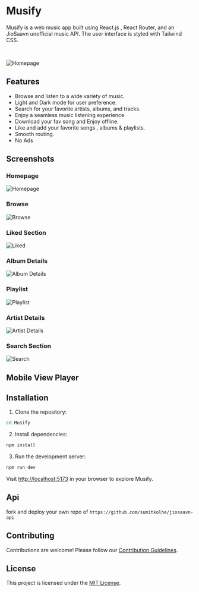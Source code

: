 # Musify

Musify is a web music app built using React.js , React Router, and an JioSaavn unofficial music API. The user interface is styled with Tailwind CSS.

<br/>

![Homepage](/public/HomePage.png)

## Features

- Browse and listen to a wide variety of music.
- Light and Dark mode for user preference.
- Search for your favorite artists, albums, and tracks.
- Enjoy a seamless music listening experience.
- Download your fav song and Enjoy offline.
- Like and add your favorite songs , albums & playlists.
- Smooth routing.
- No Ads 


## Screenshots

### Homepage

![Homepage](/public/HomePage.png)

### Browse

![Browse](/public/BrowsePage.png)

### Liked Section
![Liked](/public/MyMusic.png)

### Album Details
![Album Details](/public/AlbumPage.png)

### Playlist

![Playlist](/public/Playlists.png)

### Artist Details
![Artist Details](/public/ArtistPage.png)

### Search Section
![Search](/public/SearchSection.png)

## Mobile View Player





## Installation

1. Clone the repository:

```bash
cd Musify
```

2. Install dependencies:

```bash
npm install 
```

3. Run the development server:

```bash
npm run dev
```

Visit [http://localhost:5173](http://localhost:5173) in your browser to explore Musify.

## Api

fork and deploy your own repo of `https://github.com/sumitkolhe/jiosaavn-api` 

## Contributing

Contributions are welcome! Please follow our [Contribution Guidelines](CONTRIBUTING.md).

## License

This project is licensed under the [MIT License](LICENSE).

